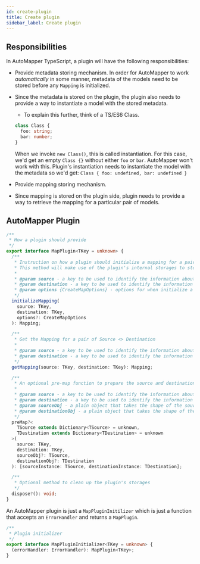 ```yaml
---
id: create-plugin
title: Create plugin
sidebar_label: Create plugin
---
```


## Responsibilities

In AutoMapper TypeScript, a plugin will have the following responsibilities:

- Provide metadata storing mechanism. In order for AutoMapper to work _automatically_ in some manner, metadata of the models need to be stored before any `Mapping` is initialized.
- Since the metadata is stored on the plugin, the plugin also needs to provide a way to instantiate a model with the stored metadata.

  - To explain this further, think of a TS/ES6 Class.

  ```ts
  class Class {
    foo: string;
    bar: number;
  }
  ```

  When we invoke `new Class()`, this is called instantiation. For this case, we'd get an empty `Class {}` without either `foo` or `bar`. AutoMapper won't work with this. Plugin's instantiation needs to instantiate the model with the metadata so we'd get: `Class { foo: undefined, bar: undefined }`

- Provide mapping storing mechanism.
- Since mapping is stored on the plugin side, plugin needs to provide a way to retrieve the mapping for a particular pair of models.

## AutoMapper Plugin

```ts
/**
 * How a plugin should provide
 */
export interface MapPlugin<TKey = unknown> {
  /**
   * Instruction on how a plugin should initialize a mapping for a pair of Source <> Destination
   * This method will make use of the plugin's internal storages to store information for this pair.
   *
   * @param source - a key to be used to identify the information about a particular Source
   * @param destination - a key to be used to identify the information about a particular Destination
   * @param options {CreateMapOptions} - options for when initialize a mapping (which is globally applied to this pair of Source <> Destination)
   */
  initializeMapping(
    source: TKey,
    destination: TKey,
    options?: CreateMapOptions
  ): Mapping;

  /**
   * Get the Mapping for a pair of Source <> Destination
   *
   * @param source - a key to be used to identify the information about a particular Source
   * @param destination - a key to be used to identify the information about a particular Destination
   */
  getMapping(source: TKey, destination: TKey): Mapping;

  /**
   * An optional pre-map function to prepare the source and destination before map
   *
   * @param source - a key to be used to identify the information about a particular Source
   * @param destination - a key to be used to identify the information about a particular Destination
   * @param sourceObj - a plain object that takes the shape of the source
   * @param destinationObj - a plain object that takes the shape of the destination
   */
  preMap?<
    TSource extends Dictionary<TSource> = unknown,
    TDestination extends Dictionary<TDestination> = unknown
  >(
    source: TKey,
    destination: TKey,
    sourceObj?: TSource,
    destinationObj?: TDestination
  ): [sourceInstance: TSource, destinationInstance: TDestination];

  /**
   * Optional method to clean up the plugin's storages
   */
  dispose?(): void;
}
```

An AutoMapper plugin is just a `MapPluginInitilizer` which is just a function that accepts an `ErrorHandler` and returns a `MapPlugin`.

```ts
/**
 * Plugin initializer
 */
export interface MapPluginInitializer<TKey = unknown> {
  (errorHandler: ErrorHandler): MapPlugin<TKey>;
}
```
